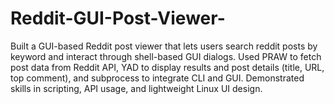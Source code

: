 # Reddit-GUI-Post-Viewer-

Built a GUI-based Reddit post viewer that lets users search reddit posts by keyword and interact through shell-based GUI dialogs. Used PRAW to fetch post data from Reddit API, YAD to display results and post details (title, URL, top comment), and subprocess to integrate CLI and GUI. Demonstrated skills in scripting, API usage, and lightweight Linux UI design.
